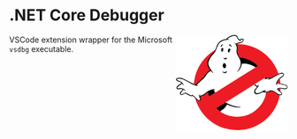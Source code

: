 # .NET Core Debugger

<img src="assets/logo.png" width="40%" align="right"/>

VSCode extension wrapper for the Microsoft `vsdbg` executable.